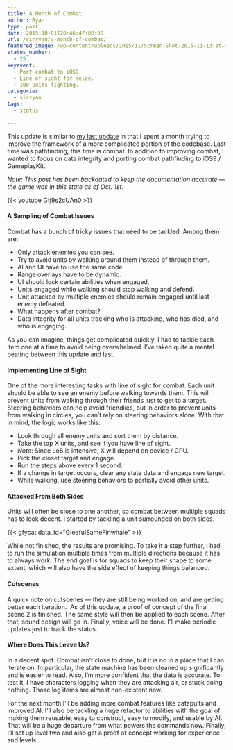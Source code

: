 ```yaml
---
title: A Month of Combat
author: Ryan
type: post
date: 2015-10-01T20:46:47+00:00
url: /sirryan/a-month-of-combat/
featured_image: /wp-content/uploads/2015/11/Screen-Shot-2015-11-13-at-4.45.05-PM-e1447451181588.png
status_number:
  - 25
keyevent:
  - Port combat to iOS9
  - Line of sight for melee.
  - 100 units fighting.
categories:
  - sirryan
tags:
  - status

---
```

This update is similar to <a href="http://battleofbrothers.com/sirryan/a-month-of-pathfinding" target="_blank">my last update</a> in that I spent a month trying to improve the framework of a more complicated portion of the codebase. Last time was pathfinding, this time is combat. In addition to improving combat, I wanted to focus on data integrity and porting combat pathfinding to iOS9 / GameplayKit.

_Note: This post has been backdated to keep the documentation accurate &#8212; the game was in this state as of Oct. 1st._

<!--more-->

<div class="inlineimg">
  {{< youtube Gtj9s2cUAn0 >}}
</div>

#### A Sampling of Combat Issues

Combat has a bunch of tricky issues that need to be tackled. Among them are:

  * Only attack enemies you can see.
  * Try to avoid units by walking around them instead of through them.
  * AI and UI have to use the same code.
  * Range overlays have to be dynamic.
  * UI should lock certain abilities when engaged.
  * Units engaged while walking should stop walking and defend.
  * Unit attacked by multiple enemies should remain engaged until last enemy defeated.
  * What happens after combat?
  * Data integrity for all units tracking who is attacking, who has died, and who is engaging.

As you can imagine, things get complicated quickly. I had to tackle each item one at a time to avoid being overwhelmed. I&#8217;ve taken quite a mental beating between this update and last.

#### Implementing Line of Sight

One of the more interesting tasks with line of sight for combat. Each unit should be able to see an enemy before walking towards them. This will prevent units from walking through their friends just to get to a target. Steering behaviors can help avoid friendlies, but in order to prevent units from walking in circles, you can&#8217;t rely on steering behaviors alone. With that in mind, the logic works like this:

  * Look through all enemy units and sort them by distance.
  * Take the top X units, and see if you have line of sight.
  * _Note_: Since LoS is intensive, X will depend on device / CPU.
  * Pick the closet target and engage.
  * Run the steps above every 1 second.
  * If a change in target occurs, clear any state data and engage new target.
  * While walking, use steering behaviors to partially avoid other units.

#### Attacked From Both Sides

Units will often be close to one another, so combat between multiple squads has to look decent. I started by tackling a unit surrounded on both sides.

<div class="inlineimg">
  {{< gfycat data_id="GleefulSameFinwhale" >}}
</div>

While not finished, the results are promising. To take it a step further, I had to run the simulation multiple times from multiple directions because it has to always work. The end goal is for squads to keep their shape to some extent, which will also have the side effect of keeping things balanced.

#### Cutscenes

A quick note on cutscenes &#8212; they are still being worked on, and are getting better each iteration.  As of this update, a proof of concept of the final scene 2 is finished. The same style will then be applied to each scene. After that, sound design will go in. Finally, voice will be done. I&#8217;ll make periodic updates just to track the status.

#### Where Does This Leave Us?

In a decent spot. Combat isn&#8217;t close to done, but it is no in a place that I can iterate on. In particular, the state machine has been cleaned up significantly and is easier to read. Also, I&#8217;m more confident that the data is accurate. To test it, I have characters logging when they are attacking air, or stuck doing nothing. Those log items are almost non-existent now.

For the next month I&#8217;ll be adding more combat features like catapults and improved AI. I&#8217;ll also be tackling a huge refactor to abilities with the goal of making them reusable, easy to construct, easy to modify, and usable by AI. That will be a huge departure from what powers the commands now. Finally, I&#8217;ll set up level two and also get a proof of concept working for experience and levels.